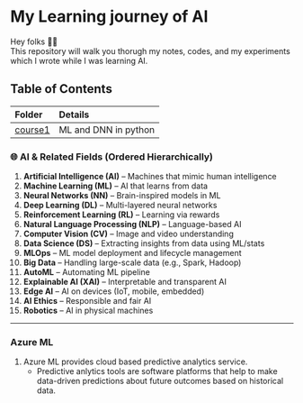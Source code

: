 # My Learning journey of AI
Hey folks 👋👨  
This repository will walk you thorugh my notes, codes, and my experiments which I wrote while I was learning AI. 

## Table of Contents

| Folder | Details |
|:----|:--|
| [course1](course1) | ML and DNN in python |


### 🌐 AI & Related Fields (Ordered Hierarchically)

1. **Artificial Intelligence (AI)** – Machines that mimic human intelligence
2. **Machine Learning (ML)** – AI that learns from data
3. **Neural Networks (NN)** – Brain-inspired models in ML
4. **Deep Learning (DL)** – Multi-layered neural networks
5. **Reinforcement Learning (RL)** – Learning via rewards
6. **Natural Language Processing (NLP)** – Language-based AI
7. **Computer Vision (CV)** – Image and video understanding
8. **Data Science (DS)** – Extracting insights from data using ML/stats
9. **MLOps** – ML model deployment and lifecycle management
10. **Big Data** – Handling large-scale data (e.g., Spark, Hadoop)
11. **AutoML** – Automating ML pipeline
12. **Explainable AI (XAI)** – Interpretable and transparent AI
13. **Edge AI** – AI on devices (IoT, mobile, embedded)
14. **AI Ethics** – Responsible and fair AI
15. **Robotics** – AI in physical machines

----

### Azure ML
1) Azure ML provides cloud based predictive analytics service.
    - Predictive anlytics tools are software platforms that help to make data-driven predictions about future outcomes based on historical data.

